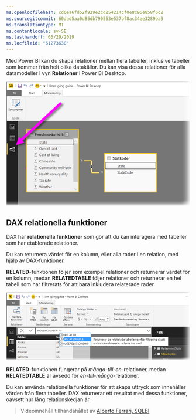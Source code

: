 ```yaml
---
ms.openlocfilehash: cd6ea6fd52f929e2cd254214cf0e8c96e858f6c2
ms.sourcegitcommit: 60dad5aa0d85db790553e537bf8ac34ee3289ba3
ms.translationtype: MT
ms.contentlocale: sv-SE
ms.lasthandoff: 05/29/2019
ms.locfileid: "61273630"
---
```

Med Power BI kan du skapa relationer mellan flera tabeller, inklusive tabeller som kommer från helt olika datakällor. Du kan visa dessa relationer för alla datamodeller i vyn **Relationer** i Power BI Desktop.

![](media/7-5-table-relationships-and-dax/dax-relationships_1.png)

## <a name="dax-relational-functions"></a>DAX relationella funktioner
DAX har **relationella funktioner** som gör att du kan interagera med tabeller som har etablerade relationer.

Du kan returnera värdet för en kolumn, eller alla rader i en relation, med hjälp av DAX-funktioner.

**RELATED**-funktionen följer som exempel relationer och returnerar värdet för en kolumn, medan **RELATEDTABLE** följer relationer och returnerar en hel tabell som har filtrerats för att bara inkludera relaterade rader.

![](media/7-5-table-relationships-and-dax/dax-relationships_2.png)

**RELATED**-funktionen fungerar på *många-till-en*-relationer, medan **RELATEDTABLE** är avsedd för *en-till-många*-relationer.

Du kan använda relationella funktioner för att skapa uttryck som innehåller värden från flera tabeller. DAX returnerar ett resultat med dessa funktioner, oavsett hur lång relationskedjan är.

> Videoinnehåll tillhandahållet av [Alberto Ferrari, SQLBI](http://www.sqlbi.com/learning-dax)
> 
> 

